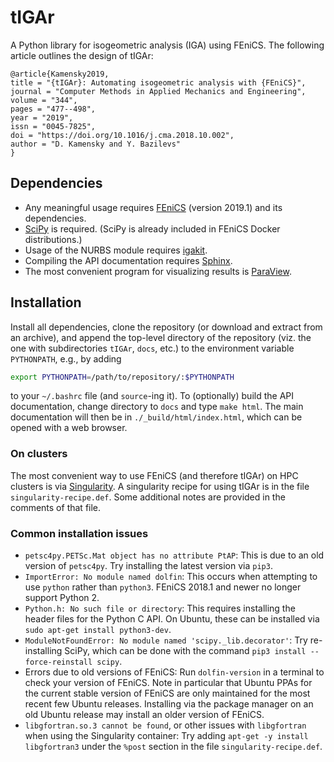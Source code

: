 # tIGAr

A Python library for isogeometric analysis (IGA) using FEniCS.  The following article outlines the design of tIGAr:
```
@article{Kamensky2019,
title = "{tIGAr}: Automating isogeometric analysis with {FEniCS}",
journal = "Computer Methods in Applied Mechanics and Engineering",
volume = "344",
pages = "477--498",
year = "2019",
issn = "0045-7825",
doi = "https://doi.org/10.1016/j.cma.2018.10.002",
author = "D. Kamensky and Y. Bazilevs"
}
```

## Dependencies
* Any meaningful usage requires [FEniCS](https://fenicsproject.org/) (version 2019.1) and its dependencies.
* [SciPy](https://www.scipy.org/) is required.  (SciPy is already included in FEniCS Docker distributions.)
* Usage of the NURBS module requires [igakit](https://github.com/dalcinl/igakit).
* Compiling the API documentation requires [Sphinx](http://www.sphinx-doc.org/en/master/).
* The most convenient program for visualizing results is [ParaView](https://www.paraview.org/).

## Installation

Install all dependencies, clone the repository (or download and extract from an archive), and append the top-level directory of the repository (viz. the one with subdirectories `tIGAr`, `docs`, etc.) to the environment variable `PYTHONPATH`, e.g., by adding
```bash
export PYTHONPATH=/path/to/repository/:$PYTHONPATH
```
to your `~/.bashrc` file (and `source`-ing it).  To (optionally) build the API documentation, change directory to `docs` and type `make html`. The main documentation will then be in `./_build/html/index.html`, which can be opened with a web browser.  

### On clusters
The most convenient way to use FEniCS (and therefore tIGAr) on HPC clusters is via [Singularity](https://sylabs.io/singularity/).  A singularity recipe for using tIGAr is in the file `singularity-recipe.def`.  Some additional notes are provided in the comments of that file.  

### Common installation issues
* `petsc4py.PETSc.Mat object has no attribute PtAP`: This is due to an old version of `petsc4py`.  Try installing the latest version via `pip3`.
* `ImportError: No module named dolfin`: This occurs when attempting to use `python` rather than `python3`.  FEniCS 2018.1 and newer no longer support Python 2.
* `Python.h: No such file or directory`: This requires installing the header files for the Python C API.  On Ubuntu, these can be installed via `sudo apt-get install python3-dev`.
* `ModuleNotFoundError: No module named 'scipy._lib.decorator'`: Try re-installing SciPy, which can be done with the command `pip3 install --force-reinstall scipy`.
* Errors due to old versions of FEniCS: Run `dolfin-version` in a terminal to check your version of FEniCS.  Note in particular that Ubuntu PPAs for the current stable version of FEniCS are only maintained for the most recent few Ubuntu releases.  Installing via the package manager on an old Ubuntu release may install an older version of FEniCS.
* `libgfortran.so.3 cannot be found`, or other issues with `libgfortran` when using the Singularity container: Try adding `apt-get -y install libgfortran3` under the `%post` section in the file `singularity-recipe.def`.
